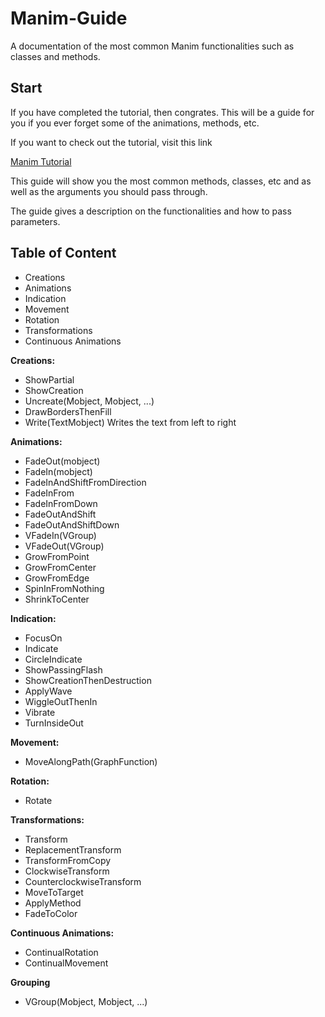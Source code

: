 # Manim-Guide
A documentation of the most common Manim functionalities such as classes and methods. 

## Start
If you have completed the tutorial, then congrates. This will be a guide for you if you ever forget some of the animations, methods, etc. 

If you want to check out the tutorial, visit this link 

[Manim Tutorial](https://github.com/malhotra5/Manim-Tutorial)

This guide will show you the most common methods, classes, etc and as well as the arguments you should pass through. 

The guide gives a description on the functionalities and how to pass parameters. 

## Table of Content
* Creations
* Animations
* Indication
* Movement
* Rotation
* Transformations
* Continuous Animations


**Creations:**
* ShowPartial
* ShowCreation
* Uncreate(Mobject, Mobject, ...)
* DrawBordersThenFill
* Write(TextMobject)
Writes the text from left to right 

**Animations:**
* FadeOut(mobject)
* FadeIn(mobject)
* FadeInAndShiftFromDirection
* FadeInFrom
* FadeInFromDown
* FadeOutAndShift
* FadeOutAndShiftDown
* VFadeIn(VGroup)
* VFadeOut(VGroup)
* GrowFromPoint
* GrowFromCenter
* GrowFromEdge
* SpinInFromNothing
* ShrinkToCenter

**Indication:**
* FocusOn
* Indicate
* CircleIndicate
* ShowPassingFlash
* ShowCreationThenDestruction
* ApplyWave
* WiggleOutThenIn
* Vibrate
* TurnInsideOut

**Movement:** 
* MoveAlongPath(GraphFunction)

**Rotation:**
* Rotate

**Transformations:**
* Transform
* ReplacementTransform
* TransformFromCopy
* ClockwiseTransform
* CounterclockwiseTransform
* MoveToTarget
* ApplyMethod
* FadeToColor

**Continuous Animations:**
* ContinualRotation
* ContinualMovement

**Grouping**
* VGroup(Mobject, Mobject, ...)

